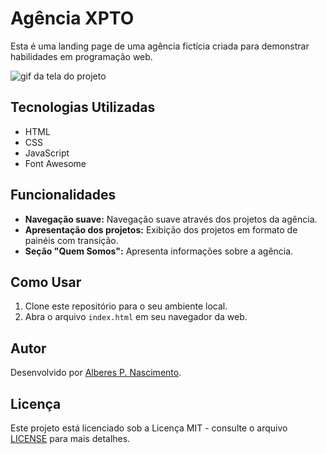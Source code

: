 # Agência XPTO

Esta é uma landing page de uma agência fictícia criada para demonstrar habilidades em programação web.

<img src="./landing-page.gif" alt="gif da tela do projeto">

## Tecnologias Utilizadas

- HTML
- CSS
- JavaScript
- Font Awesome

## Funcionalidades

- **Navegação suave:** Navegação suave através dos projetos da agência.
- **Apresentação dos projetos:** Exibição dos projetos em formato de painéis com transição.
- **Seção "Quem Somos":** Apresenta informações sobre a agência.

## Como Usar

1. Clone este repositório para o seu ambiente local.
2. Abra o arquivo `index.html` em seu navegador da web.

## Autor

Desenvolvido por [Alberes P. Nascimento](https://github.com/Alberesbass).

## Licença

Este projeto está licenciado sob a Licença MIT - consulte o arquivo [LICENSE](LICENSE) para mais detalhes.
